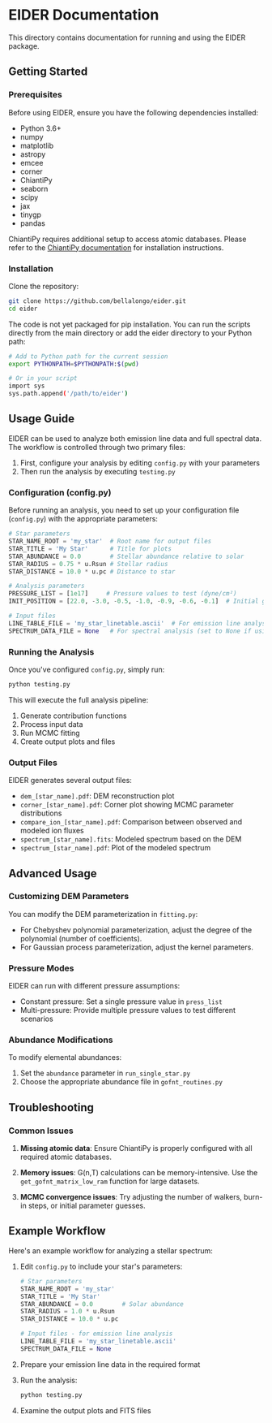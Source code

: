 # EIDER Documentation

This directory contains documentation for running and using the EIDER package.

## Getting Started

### Prerequisites

Before using EIDER, ensure you have the following dependencies installed:

- Python 3.6+
- numpy
- matplotlib
- astropy
- emcee
- corner
- ChiantiPy
- seaborn
- scipy
- jax
- tinygp
- pandas

ChiantiPy requires additional setup to access atomic databases. Please refer to the [ChiantiPy documentation](https://chianti-atomic.github.io/) for installation instructions.

### Installation

Clone the repository:
```bash
git clone https://github.com/bellalongo/eider.git
cd eider
```

The code is not yet packaged for pip installation. You can run the scripts directly from the main directory or add the eider directory to your Python path:

```bash
# Add to Python path for the current session
export PYTHONPATH=$PYTHONPATH:$(pwd)

# Or in your script
import sys
sys.path.append('/path/to/eider')
```

## Usage Guide

EIDER can be used to analyze both emission line data and full spectral data. The workflow is controlled through two primary files:

1. First, configure your analysis by editing `config.py` with your parameters
2. Then run the analysis by executing `testing.py`

### Configuration (config.py)

Before running an analysis, you need to set up your configuration file (`config.py`) with the appropriate parameters:

```python
# Star parameters
STAR_NAME_ROOT = 'my_star'  # Root name for output files
STAR_TITLE = 'My Star'      # Title for plots
STAR_ABUNDANCE = 0.0        # Stellar abundance relative to solar
STAR_RADIUS = 0.75 * u.Rsun # Stellar radius
STAR_DISTANCE = 10.0 * u.pc # Distance to star

# Analysis parameters
PRESSURE_LIST = [1e17]     # Pressure values to test (dyne/cm²)
INIT_POSITION = [22.0, -3.0, -0.5, -1.0, -0.9, -0.6, -0.1]  # Initial guess for MCMC

# Input files
LINE_TABLE_FILE = 'my_star_linetable.ascii'  # For emission line analysis
SPECTRUM_DATA_FILE = None   # For spectral analysis (set to None if using only lines)
```

### Running the Analysis

Once you've configured `config.py`, simply run:

```bash
python testing.py
```

This will execute the full analysis pipeline:
1. Generate contribution functions
2. Process input data
3. Run MCMC fitting
4. Create output plots and files

### Output Files

EIDER generates several output files:

- `dem_[star_name].pdf`: DEM reconstruction plot
- `corner_[star_name].pdf`: Corner plot showing MCMC parameter distributions
- `compare_ion_[star_name].pdf`: Comparison between observed and modeled ion fluxes
- `spectrum_[star_name].fits`: Modeled spectrum based on the DEM
- `spectrum_[star_name].pdf`: Plot of the modeled spectrum

## Advanced Usage

### Customizing DEM Parameters

You can modify the DEM parameterization in `fitting.py`:

- For Chebyshev polynomial parameterization, adjust the degree of the polynomial (number of coefficients).
- For Gaussian process parameterization, adjust the kernel parameters.

### Pressure Modes

EIDER can run with different pressure assumptions:

- Constant pressure: Set a single pressure value in `press_list`
- Multi-pressure: Provide multiple pressure values to test different scenarios

### Abundance Modifications

To modify elemental abundances:

1. Set the `abundance` parameter in `run_single_star.py`
2. Choose the appropriate abundance file in `gofnt_routines.py`

## Troubleshooting

### Common Issues

1. **Missing atomic data**: Ensure ChiantiPy is properly configured with all required atomic databases.

2. **Memory issues**: G(n,T) calculations can be memory-intensive. Use the `get_gofnt_matrix_low_ram` function for large datasets.

3. **MCMC convergence issues**: Try adjusting the number of walkers, burn-in steps, or initial parameter guesses.

## Example Workflow

Here's an example workflow for analyzing a stellar spectrum:

1. Edit `config.py` to include your star's parameters:
   ```python
   # Star parameters
   STAR_NAME_ROOT = 'my_star'
   STAR_TITLE = 'My Star'
   STAR_ABUNDANCE = 0.0        # Solar abundance
   STAR_RADIUS = 1.0 * u.Rsun
   STAR_DISTANCE = 10.0 * u.pc
   
   # Input files - for emission line analysis
   LINE_TABLE_FILE = 'my_star_linetable.ascii'
   SPECTRUM_DATA_FILE = None
   ```

2. Prepare your emission line data in the required format

3. Run the analysis:
   ```bash
   python testing.py
   ```

4. Examine the output plots and FITS files
